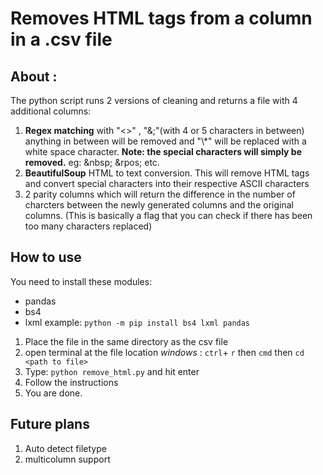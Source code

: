 # Removes HTML tags from a column in a .csv file 

## About :
The python script runs 2 versions of cleaning and returns a file with 4 additional columns:

1. **Regex matching** with "<>" , "&;"(with 4 or 5 characters in between) anything in between will be removed and "\\*" will be replaced with a white space character. **Note: the special characters will simply be removed.** eg: \&nbsp; \&rpos; etc.
2. **BeautifulSoup** HTML to text conversion. This will remove HTML tags and convert special characters into their respective ASCII characters
3. 2 parity columns which will return the difference in the number of charcters between the newly generated columns and the original columns. (This is basically a flag that you can check if there has been too many characters replaced)

## How to use

You need to install these modules:
- pandas
- bs4
- lxml
example:
```python -m pip install bs4 lxml pandas ```


1. Place the file in the same directory as the csv file
2. open terminal at the file location *windows* : `ctrl`+ `r` then `cmd` then `cd <path to file>`
3. Type: `python remove_html.py` and hit enter
3. Follow the instructions
4. You are done.




## Future plans
1. Auto detect filetype
2. multicolumn support
